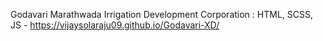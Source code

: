 Godavari Marathwada Irrigation Development Corporation : HTML, SCSS, JS - https://vijaysolaraju09.github.io/Godavari-XD/
